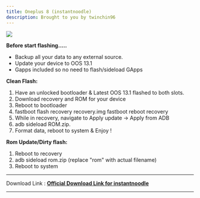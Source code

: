 ```yaml
---
title: Oneplus 8 (instantnoodle)
description: Brought to you by twinchin96
---
```

<a href="#"><img align="center" img src="/assets/installation.png" /></a>

**Before start flashing.....**
- Backup all your data to any external source. 
- Update your device to OOS 13.1
- Gapps included so no need to flash/sideload GApps

**Clean Flash:**
1. Have an unlocked bootloader & Latest OOS 13.1 flashed to both slots.
2. Download recovery and ROM for your device
3. Reboot to bootloader
4. fastboot flash recovery recovery.img
fastboot reboot recovery
5. While in recovery, navigate to Apply update -> Apply from ADB
6. adb sideload ROM.zip.
7. Format data, reboot to system & Enjoy !

**Rom Update/Dirty flash:**
1. Reboot to recovery 
2. adb sideload rom.zip (replace "rom" with actual filename) 
3. Reboot to system

----
Download Link : [**Official Download Link for instantnoodle**](https://sourceforge.net/projects/projectmatrixx/files/Android-14/instantnoodle/)

----
